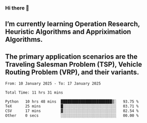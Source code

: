 ### Hi there 👋
## I’m currently learning Operation Research, Heuristic Algorithms and Appriximation Algorithms.
## The primary application scenarios are the Traveling Salesman Problem (TSP), Vehicle Routing Problem (VRP), and their variants.
<!--START_SECTION:waka-->

```txt
From: 10 January 2025 - To: 17 January 2025

Total Time: 11 hrs 31 mins

Python   10 hrs 48 mins  ███████████████████████▒░   93.75 %
TeX      25 mins         █░░░░░░░░░░░░░░░░░░░░░░░░   03.71 %
CSV      17 mins         ▓░░░░░░░░░░░░░░░░░░░░░░░░   02.54 %
Other    0 secs          ░░░░░░░░░░░░░░░░░░░░░░░░░   00.00 %
```

<!--END_SECTION:waka-->
<!--
**Bookervsky/Bookervsky** is a ✨ _special_ ✨ repository because its `README.md` (this file) appears on your GitHub profile.

Here are some ideas to get you started:

- 🔭 I’m currently working on ...
- 🌱 I’m currently learning ...
- 👯 I’m looking to collaborate on ...
- 🤔 I’m looking for help with ...
- 💬 Ask me about ...
- 📫 How to reach me: ...
- 😄 Pronouns: ...
- ⚡ Fun fact: ...
-->
